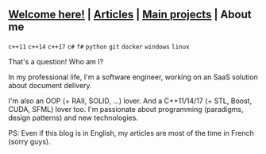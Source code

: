 ## [Welcome here!](index.md) | [Articles](articles.md) | [Main projects](projects.md) | About me
`c++11` `c++14` `c++17` `c#` `f#` `python` `git` `docker` `windows` `linux`


That's a question! Who am I?

In my professional life, I'm a software engineer, working on an SaaS solution about document delivery.

I'm also an OOP (+ RAII, SOLID, ...) lover. And a C++11/14/17 (+ STL, Boost, CUDA, SFML) lover too. I'm passionate about programming (paradigms, design patterns) and new technologies.

PS: Even if this blog is in English, my articles are most of the time in French (sorry guys).
